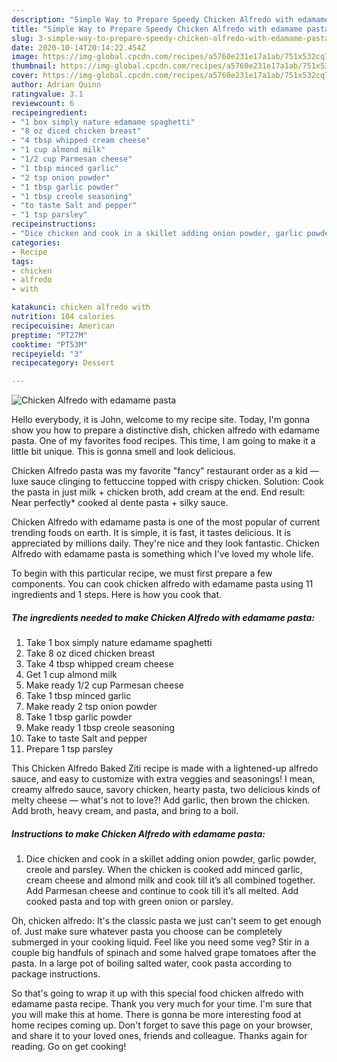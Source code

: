 ```yaml
---
description: "Simple Way to Prepare Speedy Chicken Alfredo with edamame pasta"
title: "Simple Way to Prepare Speedy Chicken Alfredo with edamame pasta"
slug: 3-simple-way-to-prepare-speedy-chicken-alfredo-with-edamame-pasta
date: 2020-10-14T20:14:22.454Z
image: https://img-global.cpcdn.com/recipes/a5760e231e17a1ab/751x532cq70/chicken-alfredo-with-edamame-pasta-recipe-main-photo.jpg
thumbnail: https://img-global.cpcdn.com/recipes/a5760e231e17a1ab/751x532cq70/chicken-alfredo-with-edamame-pasta-recipe-main-photo.jpg
cover: https://img-global.cpcdn.com/recipes/a5760e231e17a1ab/751x532cq70/chicken-alfredo-with-edamame-pasta-recipe-main-photo.jpg
author: Adrian Quinn
ratingvalue: 3.1
reviewcount: 6
recipeingredient:
- "1 box simply nature edamame spaghetti"
- "8 oz diced chicken breast"
- "4 tbsp whipped cream cheese"
- "1 cup almond milk"
- "1/2 cup Parmesan cheese"
- "1 tbsp minced garlic"
- "2 tsp onion powder"
- "1 tbsp garlic powder"
- "1 tbsp creole seasoning"
- "to taste Salt and pepper"
- "1 tsp parsley"
recipeinstructions:
- "Dice chicken and cook in a skillet adding onion powder, garlic powder, creole and parsley. When the chicken is cooked add minced garlic, cream cheese and almond milk and cook till it’s all combined together. Add Parmesan cheese and continue to cook till it’s all melted. Add cooked pasta and top with green onion or parsley."
categories:
- Recipe
tags:
- chicken
- alfredo
- with

katakunci: chicken alfredo with 
nutrition: 104 calories
recipecuisine: American
preptime: "PT27M"
cooktime: "PT53M"
recipeyield: "3"
recipecategory: Dessert

---
```



![Chicken Alfredo with edamame pasta](https://img-global.cpcdn.com/recipes/a5760e231e17a1ab/751x532cq70/chicken-alfredo-with-edamame-pasta-recipe-main-photo.jpg)

Hello everybody, it is John, welcome to my recipe site. Today, I'm gonna show you how to prepare a distinctive dish, chicken alfredo with edamame pasta. One of my favorites food recipes. This time, I am going to make it a little bit unique. This is gonna smell and look delicious.

Chicken Alfredo pasta was my favorite &#34;fancy&#34; restaurant order as a kid — luxe sauce clinging to fettuccine topped with crispy chicken. Solution: Cook the pasta in just milk + chicken broth, add cream at the end. End result: Near perfectly* cooked al dente pasta + silky sauce.

Chicken Alfredo with edamame pasta is one of the most popular of current trending foods on earth. It is simple, it is fast, it tastes delicious. It is appreciated by millions daily. They're nice and they look fantastic. Chicken Alfredo with edamame pasta is something which I've loved my whole life.


To begin with this particular recipe, we must first prepare a few components. You can cook chicken alfredo with edamame pasta using 11 ingredients and 1 steps. Here is how you cook that.

<!--inarticleads1-->

##### The ingredients needed to make Chicken Alfredo with edamame pasta:

1. Take 1 box simply nature edamame spaghetti
1. Take 8 oz diced chicken breast
1. Take 4 tbsp whipped cream cheese
1. Get 1 cup almond milk
1. Make ready 1/2 cup Parmesan cheese
1. Take 1 tbsp minced garlic
1. Make ready 2 tsp onion powder
1. Take 1 tbsp garlic powder
1. Make ready 1 tbsp creole seasoning
1. Take to taste Salt and pepper
1. Prepare 1 tsp parsley


This Chicken Alfredo Baked Ziti recipe is made with a lightened-up alfredo sauce, and easy to customize with extra veggies and seasonings! I mean, creamy alfredo sauce, savory chicken, hearty pasta, two delicious kinds of melty cheese — what&#39;s not to love?! Add garlic, then brown the chicken. Add broth, heavy cream, and pasta, and bring to a boil. 

<!--inarticleads2-->

##### Instructions to make Chicken Alfredo with edamame pasta:

1. Dice chicken and cook in a skillet adding onion powder, garlic powder, creole and parsley. When the chicken is cooked add minced garlic, cream cheese and almond milk and cook till it’s all combined together. Add Parmesan cheese and continue to cook till it’s all melted. Add cooked pasta and top with green onion or parsley.


Oh, chicken alfredo: It&#39;s the classic pasta we just can&#39;t seem to get enough of. Just make sure whatever pasta you choose can be completely submerged in your cooking liquid. Feel like you need some veg? Stir in a couple big handfuls of spinach and some halved grape tomatoes after the pasta. In a large pot of boiling salted water, cook pasta according to package instructions. 

So that's going to wrap it up with this special food chicken alfredo with edamame pasta recipe. Thank you very much for your time. I'm sure that you will make this at home. There is gonna be more interesting food at home recipes coming up. Don't forget to save this page on your browser, and share it to your loved ones, friends and colleague. Thanks again for reading. Go on get cooking!
